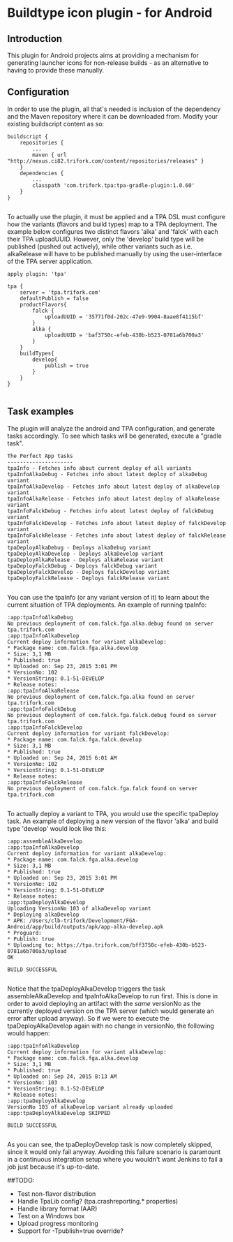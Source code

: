 # Buildtype icon plugin - for Android

## Introduction
This plugin for Android projects aims at providing a mechanism for generating launcher icons for non-release builds - as an alternative to having to provide these manually.

## Configuration
In order to use the plugin, all that's needed is inclusion of the dependency and the Maven
repository where it can be downloaded from. Modify your existing buildscript content as so:

```
buildscript {
    repositories {
        ...
        maven { url "http://nexus.ci82.trifork.com/content/repositories/releases" }
    }
    dependencies {
        ...
        classpath 'com.trifork.tpa:tpa-gradle-plugin:1.0.60'
    }
}


```


To actually use the plugin, it must be applied and a TPA DSL must configure how
the variants (flavors and build types) map to a TPA deployment. The example below
configures two distinct flavors 'alka' and 'falck' with each their TPA uploadUUID.
However, only the 'develop' build type will be published (pushed out actively), 
while other variants such as i.e. alkaRelease will have to be published manually
by using the user-interface of the TPA server application.

```
apply plugin: 'tpa'

tpa {
    server = 'tpa.trifork.com'
    defaultPublish = false
    productFlavors{
        falck {
            uploadUUID = '35771f0d-202c-47e9-9904-8aae8f4115bf'
        }
        alka {
            uploadUUID = 'baf3750c-efeb-430b-b523-0781a6b700a3'
        }
    }
    buildTypes{
        develop{
            publish = true
        }
    }
}


```



## Task examples
The plugin will analyze the android and TPA configuration, and generate tasks
accordingly. To see which tasks will be generated, execute a "gradle task".

```
The Perfect App tasks
---------------------
tpaInfo - Fetches info about current deploy of all variants
tpaInfoAlkaDebug - Fetches info about latest deploy of alkaDebug variant
tpaInfoAlkaDevelop - Fetches info about latest deploy of alkaDevelop variant
tpaInfoAlkaRelease - Fetches info about latest deploy of alkaRelease variant
tpaInfoFalckDebug - Fetches info about latest deploy of falckDebug variant
tpaInfoFalckDevelop - Fetches info about latest deploy of falckDevelop variant
tpaInfoFalckRelease - Fetches info about latest deploy of falckRelease variant
tpaDeployAlkaDebug - Deploys alkaDebug variant
tpaDeployAlkaDevelop - Deploys alkaDevelop variant
tpaDeployAlkaRelease - Deploys alkaRelease variant
tpaDeployFalckDebug - Deploys falckDebug variant
tpaDeployFalckDevelop - Deploys falckDevelop variant
tpaDeployFalckRelease - Deploys falckRelease variant


```


You can use the tpaInfo (or any variant version of it) to learn about the current
situation of TPA deployments. An example of running tpaInfo:

```
:app:tpaInfoAlkaDebug
No previous deployment of com.falck.fga.alka.debug found on server tpa.trifork.com
:app:tpaInfoAlkaDevelop
Current deploy information for variant alkaDevelop:
* Package name: com.falck.fga.alka.develop
* Size: 3,1 MB
* Published: true
* Uploaded on: Sep 23, 2015 3:01 PM
* VersionNo: 102
* VersionString: 0.1-51-DEVELOP
* Release notes: 
:app:tpaInfoAlkaRelease
No previous deployment of com.falck.fga.alka found on server tpa.trifork.com
:app:tpaInfoFalckDebug
No previous deployment of com.falck.fga.falck.debug found on server tpa.trifork.com
:app:tpaInfoFalckDevelop
Current deploy information for variant falckDevelop:
* Package name: com.falck.fga.falck.develop
* Size: 3,1 MB
* Published: true
* Uploaded on: Sep 24, 2015 6:01 AM
* VersionNo: 102
* VersionString: 0.1-51-DEVELOP
* Release notes: 
:app:tpaInfoFalckRelease
No previous deployment of com.falck.fga.falck found on server tpa.trifork.com


```


To actually deploy a variant to TPA, you would use the specific tpaDeploy task.
An example of deploying a new version of the flavor 'alka' and build type 'develop'
would look like this:

```
:app:assembleAlkaDevelop
:app:tpaInfoAlkaDevelop
Current deploy information for variant alkaDevelop:
* Package name: com.falck.fga.alka.develop
* Size: 3,1 MB
* Published: true
* Uploaded on: Sep 23, 2015 3:01 PM
* VersionNo: 102
* VersionString: 0.1-51-DEVELOP
* Release notes: 
:app:tpaDeployAlkaDevelop
Uploading VersionNo 103 of alkaDevelop variant
* Deploying alkaDevelop
* APK: /Users/clb-trifork/Development/FGA-Android/app/build/outputs/apk/app-alka-develop.apk
* Proguard: 
* Publish: true
* Uploading to: https://tpa.trifork.com/bff3750c-efeb-430b-b523-0781a6b700a3/upload
OK

BUILD SUCCESSFUL


```

Notice that the tpaDeployAlkaDevelop triggers the task assembleAlkaDevelop and 
tpaInfoAlkaDevelop to run first. This is done in order to avoid deploying an 
artifact with the *same* versionNo as the currently deployed version on the TPA server 
(which would generate an error after upload anyway). So if we were to execute the 
tpaDeployAlkaDevelop again with no change in versionNo, the following would happen:

```
:app:tpaInfoAlkaDevelop
Current deploy information for variant alkaDevelop:
* Package name: com.falck.fga.alka.develop
* Size: 3,1 MB
* Published: true
* Uploaded on: Sep 24, 2015 8:13 AM
* VersionNo: 103
* VersionString: 0.1-52-DEVELOP
* Release notes: 
:app:tpaDeployAlkaDevelop
VersionNo 103 of alkaDevelop variant already uploaded
:app:tpaDeployAlkaDevelop SKIPPED

BUILD SUCCESSFUL


```

As you can see, the tpaDeployDevelop task is now completely skipped, since it would
only fail anyway. Avoiding this failure scenario is paramount in a continuous integration 
setup where you wouldn't want Jenkins to fail a job just because it's up-to-date.


##TODO:
- Test non-flavor distribution
- Handle TpaLib config? (tpa.crashreporting.* properties)
- Handle library format (AAR)
- Test on a Windows box
- Upload progress monitoring
- Support for -Tpublish=true override?

